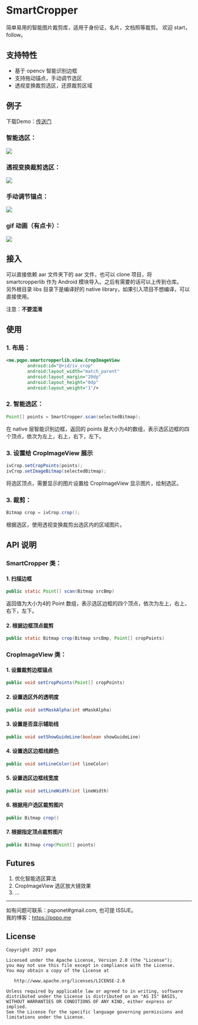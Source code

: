 # SmartCropper

简单易用的智能图片裁剪库，适用于身份证，名片，文档照等裁剪。 欢迎 start，follow。

## 支持特性

- 基于 opencv 智能识别边框  
- 支持拖动锚点，手动调节选区  
- 透视变换裁剪选区，还原裁剪区域

## 例子
下载Demo：[传送门](art/SmartCropperSample.apk)

### 智能选区：

![](art/smart_crop.png)

### 透视变换裁剪选区：

![](art/cropped.png)


### 手动调节锚点：

![](art/advance_crop.png)

### gif 动画（有点卡）：

![](art/smartcropper.gif)


## 接入

可以直接依赖 aar 文件夹下的 aar 文件，也可以 clone 项目，将 smartcropperlib 作为 Android 模块导入。之后有需要的话可以上传到仓库。   
另外根目录 libs 目录下是编译好的 native library，如果引入项目不想编译，可以直接使用。

注意：**不要混淆**

## 使用  

### 1. 布局：  
```xml
<me.pqpo.smartcropperlib.view.CropImageView   
        android:id="@+id/iv_crop"  
        android:layout_width="match_parent"  
        android:layout_margin="20dp"  
        android:layout_height="0dp"  
        android:layout_weight="1"/>  
```  

### 2. 智能选区：    

```java  
Point[] points = SmartCropper.scan(selectedBitmap);    
```  
在 native 层智能识别边框，返回的 points 是大小为4的数组，表示选区边框的四个顶点，依次为左上，右上，右下，左下。 

### 3. 设置给 CropImageView 展示

```java
ivCrop.setCropPoints(points);  
ivCrop.setImageBitmap(selectedBitmap);  
```
将选区顶点，需要显示的图片设置给 CropImageView 显示图片，绘制选区。 

### 3. 裁剪：

```java  
Bitmap crop = ivCrop.crop();  
```  
根据选区，使用透视变换裁剪出选区内的区域图片。

## API 说明

### SmartCropper 类：

#### 1. 扫描边框

```java
public static Point[] scan(Bitmap srcBmp)
``` 
返回值为大小为4的 Point 数组，表示选区边框的四个顶点，依次为左上，右上，右下，左下。

#### 2. 根据边框顶点裁剪

```java
public static Bitmap crop(Bitmap srcBmp, Point[] cropPoints)
```

### CropImageView 类：

#### 1. 设置裁剪边框锚点
```java
public void setCropPoints(Point[] cropPoints)
```

#### 2. 设置选区外的透明度
```java
public void setMaskAlpha(int mMaskAlpha)
```

#### 3. 设置是否显示辅助线
```java
public void setShowGuideLine(boolean showGuideLine)
```
#### 4. 设置选区边框线颜色
```java
public void setLineColor(int lineColor)
```
#### 5. 设置选区边框线宽度

```java
public void setLineWidth(int lineWidth)
```

#### 6. 根据用户选区裁剪图片

```java
public Bitmap crop()
```

#### 7. 根据指定顶点裁剪图片

```java
public Bitmap crop(Point[] points)
```

## Futures

1. 优化智能选区算法
2. CropImageView 选区放大镜效果
3. ...

---
如有问题可联系：pqponet#gmail.com, 也可提 ISSUE。  
我的博客：https://pqpo.me  


License
-------

    Copyright 2017 pqpo

    Licensed under the Apache License, Version 2.0 (the "License");
    you may not use this file except in compliance with the License.
    You may obtain a copy of the License at

       http://www.apache.org/licenses/LICENSE-2.0

    Unless required by applicable law or agreed to in writing, software
    distributed under the License is distributed on an "AS IS" BASIS,
    WITHOUT WARRANTIES OR CONDITIONS OF ANY KIND, either express or implied.
    See the License for the specific language governing permissions and
    limitations under the License.





